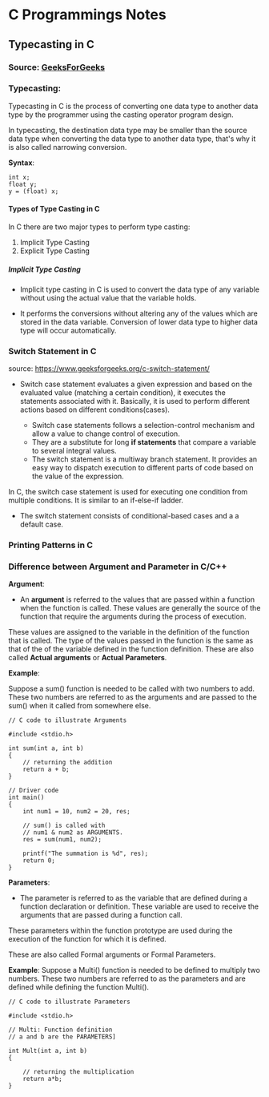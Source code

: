 # C Programmings Notes

## Typecasting in C

### Source: [GeeksForGeeks](https://www.geeksforgeeks.org/c-typecasting/)

### Typecasting:

Typecasting in C is the process of converting one data type to another data type by the programmer using the casting operator program design.

In typecasting, the destination data type may be smaller than the source data type when converting the data type to another data type, that's why it is also called narrowing conversion.

**Syntax**:

```
int x;
float y;
y = (float) x;
```

#### Types of Type Casting in C

In C there are two major types to perform type casting:

1. Implicit Type Casting
2. Explicit Type Casting

##### Implicit Type Casting

- Implicit type casting in C is used to convert the data type of any variable without using the actual value that the variable holds.

- It performs the conversions without altering any of the values which are stored in the data variable. Conversion of lower data type to higher data type will occur automatically.

### Switch Statement in C

source: https://www.geeksforgeeks.org/c-switch-statement/

- Switch case statement evaluates a given expression and based on the evaluated value (matching a certain condition), it executes the statements associated with it. Basically, it is used to perform different actions based on different conditions(cases).

    - Switch case statements follows a selection-control mechanism and allow a value to change control of execution.
    - They are a substitute for long **if statements** that compare a variable to several integral values.
    - The switch statement is a multiway branch statement. It provides an easy way to dispatch execution to different parts of code based on the value of the expression.

In C, the switch case statement is used for executing one condition from multiple conditions. It is similar to an if-else-if ladder.

- The switch statement consists of conditional-based cases and a a default case.

### Printing Patterns in C


### Difference between Argument and Parameter in C/C++

**Argument**:

- An **argument** is referred to the values that are passed within a function when the function is called. These values are generally the source of the function that require the arguments during the process of execution.

These values are assigned to the variable in the definition of the function that is called. The type of the values passed in the function is the same as that of the of the variable defined in the function definition. These are also called **Actual arguments** or **Actual Parameters**.

**Example**:

Suppose a sum() function is needed to be called with two numbers to add. These two numbers are referred to as the arguments and are passed to the sum() when it called from somewhere else.

```
// C code to illustrate Arguments

#include <stdio.h>

int sum(int a, int b)
{
    // returning the addition
    return a + b;
}

// Driver code
int main()
{
    int num1 = 10, num2 = 20, res;

    // sum() is called with
    // num1 & num2 as ARGUMENTS.
    res = sum(num1, num2);

    printf("The summation is %d", res);
    return 0;
}
```
**Parameters**:

- The parameter is referred to as the variable that are defined during a function declaration or definition. These variable are used to receive the arguments that are passed during a function call.

These parameters within the function prototype are used during the execution of the function for which it is defined.

These are also called Formal arguments or Formal Parameters.

**Example**: Suppose a Multi() function is needed to be defined to multiply two numbers. These two numbers are referred to as the parameters and are defined while defining the function Multi().

```
// C code to illustrate Parameters

#include <stdio.h>

// Multi: Function definition
// a and b are the PARAMETERS]

int Mult(int a, int b)
{

    // returning the multiplication
    return a*b;
}
```




